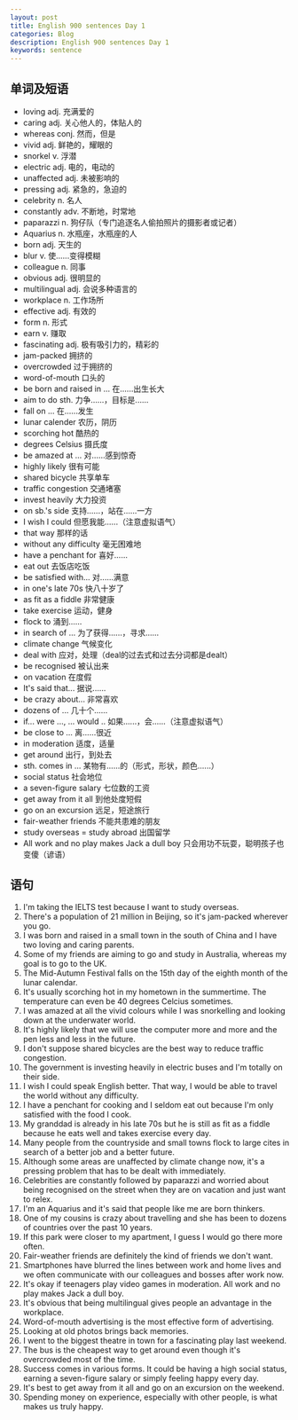 ```yaml
---
layout: post
title: English 900 sentences Day 1
categories: Blog
description: English 900 sentences Day 1
keywords: sentence
---
```


## 单词及短语
- loving  adj. 充满爱的
- caring  adj. 关心他人的，体贴人的
- whereas  conj. 然而，但是
- vivid  adj. 鲜艳的，耀眼的
- snorkel  v. 浮潜
- electric  adj. 电的，电动的
- unaffected  adj. 未被影响的
- pressing  adj. 紧急的，急迫的
- celebrity  n. 名人
- constantly  adv.  不断地，时常地
- paparazzi  n. 狗仔队（专门追逐名人偷拍照片的摄影者或记者）
- Aquarius  n. 水瓶座，水瓶座的人
- born  adj. 天生的
- blur  v. 使......变得模糊
- colleague  n. 同事
- obvious  adj. 很明显的
- multilingual  adj. 会说多种语言的
- workplace  n. 工作场所
- effective  adj. 有效的
- form  n. 形式
- earn  v. 赚取
- fascinating  adj. 极有吸引力的，精彩的
- jam-packed  拥挤的
- overcrowded 过于拥挤的
- word-of-mouth  口头的
- be born and raised in ... 在......出生长大
- aim to do sth.  力争......，目标是......
- fall on ...  在......发生
- lunar calender  农历，阴历
- scorching hot  酷热的
- degrees Celsius  摄氏度
- be amazed at ...  对......感到惊奇
- highly likely  很有可能
- shared bicycle  共享单车
- traffic congestion  交通堵塞
- invest heavily  大力投资
- on sb.'s side  支持......，站在......一方
- I wish I could   但愿我能......（注意虚拟语气）
- that way  那样的话
- without any difficulty  毫无困难地
- have a penchant for  喜好......
- eat out  去饭店吃饭
- be satisfied with...  对......满意
- in one's late 70s  快八十岁了
- as fit as a fiddle  非常健康
- take exercise  运动，健身
- flock to   涌到......
- in search of ...  为了获得......，寻求......
- climate change  气候变化
- deal with  应对，处理（deal的过去式和过去分词都是dealt）
- be recognised  被认出来
- on vacation  在度假
- It's said that...  据说......
- be crazy about...  非常喜欢
- dozens of ...  几十个......
- if... were ..., ... would ..  如果......，会......（注意虚拟语气）
- be close to ...  离......很近
- in moderation  适度，适量
- get around  出行，到处去
- sth. comes in ...  某物有......的（形式，形状，颜色......）
- social status  社会地位
- a seven-figure salary  七位数的工资
- get away from it all  到他处度短假
- go on an excursion  远足，短途旅行
- fair-weather friends  不能共患难的朋友
- study overseas = study abroad  出国留学
- All work and no play makes Jack a dull boy  只会用功不玩耍，聪明孩子也变傻（谚语）

## 语句
1. I'm taking the IELTS test because I want to study overseas.
2. There's a population of 21 million in Beijing, so it's jam-packed wherever you go.
3. I was born and raised in a small town in the south of China and I have two loving and caring parents.
4. Some of my friends are aiming to go and study in Australia, whereas my goal is to go to the UK.
5. The Mid-Autumn Festival falls on the 15th day of the eighth month of the lunar calendar.
6. It's usually scorching hot in my hometown in the summertime. The temperature can even be 40 degrees Celcius sometimes.
7. I was amazed at all the vivid colours while I was snorkelling and looking down at the underwater world.
8. It's highly likely that we will use the computer more and more and the pen less and less in the future.
9. I don't suppose shared bicycles are the best way to reduce traffic congestion.
10. The government is investing heavily in electric buses and I'm totally on their side.
11. I wish I could speak English better. That way, I would be able to travel the world without any difficulty.
12. I have a penchant for cooking and I seldom eat out because I'm only satisfied with the food I cook.
13. My granddad is already in his late 70s but he is still as fit as a fiddle because he eats well and takes exercise every day.
14. Many people from the countryside and small towns flock to large cites in search of a better job and a better future.
15. Although some areas are unaffected by climate change now, it's a pressing problem that has to be dealt with immediately.
16. Celebrities are constantly followed by paparazzi and worried about being recognised on the street when they are on vacation and just want to relex.
17. I'm an Aquarius and it's said that people like me are born thinkers.
18. One of my cousins is crazy about travelling and she has been to dozens of countries over the past 10 years.
19. If this park were closer to my apartment, I guess I would go there more often.
20. Fair-weather friends are definitely the kind of friends we don't want.<br>
21. Smartphones have blurred the lines between work and home lives and we often communicate with our colleagues and bosses after work now.
22. It's okay if teenagers play video games in moderation. All work and no play makes Jack a dull boy.
23. It's obvious that being multilingual gives people an advantage in the workplace.
24. Word-of-mouth advertising is the most effective form of advertising.
25. Looking at old photos brings back memories.
26. I went to the biggest theatre in town for a fascinating play last weekend.
27. The bus is the cheapest way to get around even though it's overcrowded most of the time.
28. Success comes in various forms. It could be having a high social status, earning a seven-figure salary or simply feeling happy every day.
29. It's best to get away from it all and go on an excursion on the weekend.
30. Spending money on experience, especially with other people, is what makes us truly happy.
